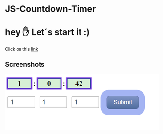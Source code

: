 # JS-Countdown-Timer
# hey :hand: Let´s start it :)

Click on this [link](https://i-bilge.github.io/JS-Countdown-Timer/)


## Screenshots

![Example screenshot](./ReadmePhotos/1.PNG)
